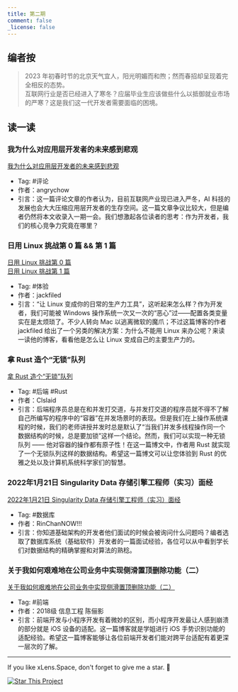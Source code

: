 ```yaml
---
title: 第二期
comment: false
_license: false
---
```


## 编者按

> 2023 年初春时节的北京天气宜人，阳光明媚而和煦；然而春招却呈现着完全相反的态势。
> <br/>
> 互联网行业是否已经进入了寒冬？应届毕业生应该做些什么以抵御就业市场的严寒？这是我们这一代开发者需要面临的困境。

## 读一读

### 我为什么对应用层开发者的未来感到悲观
[我为什么对应用层开发者的未来感到悲观](https://angrychow.github.io/angrychow-blog/2023/03/26/%E4%B8%BA%E4%BB%80%E4%B9%88%E6%88%91%E5%AF%B9%E7%A8%8B%E5%BA%8F%E5%91%98%E7%9A%84%E6%9C%AA%E6%9D%A5%E6%84%9F%E5%88%B0%E6%82%B2%E8%A7%82/)
- Tag: #评论 
- 作者：angrychow
- 引言：这一篇评论文章的作者认为，目前互联网产业现已进入严冬，AI 科技的发展也会大大压缩应用层开发者的生存空间。这一篇文章争议比较大，但是编者仍然将本文收录入一期一会。我们想激起各位读者的思考：作为开发者，我们的核心竞争力究竟在哪里？

### 日用 Linux 挑战第 0 篇 && 第 1 篇
[日用 Linux 挑战第 0 篇](https://rrricardo.top/blog/2023/01/15/daily-linux-0/)
<br/>
[日用 Linux 挑战第 1 篇](https://rrricardo.top/blog/2023/03/08/daily-linux-1/)
- Tag: #体验 
- 作者：jackfiled
- 引言：“让 Linux 变成你的日常的生产力工具”，这听起来怎么样？作为开发者，我们可能被 Windows 操作系统一次又一次的“恶心”过——配置各类变量实在是太烦琐了。不少人转向 Mac 以逃离微软的魔爪；不过这篇博客的作者 jackfiled 给出了一个另类的解决方案：为什么不能用 Linux 来办公呢？来读一读他的博客，看看他是怎么让 Linux 变成自己的主要生产力的。

### 拿 Rust 造个“无锁”队列
[拿 Rust 造个“无锁”队列](https://clslaid.icu/implement-lockless-unsafe-queue/)
- Tag: #后端  #Rust 
- 作者：Clslaid
- 引言：后端程序员总是在和并发打交道，与并发打交道的程序员就不得不了解自己所编写的程序中的“容器”在并发场景时的表现。但是我们在上操作系统课程的时候，我们的老师讲授并发时总是默认了“当我们并发多线程操作同一个数据结构的时候，总是要加锁”这样一个结论。然而，我们可以实现一种无锁队列 —— 他对容器的操作都有原子性！在这一篇博文中，作者用 Rust 就实现了一个无锁队列这样的数据结构。希望这一篇博文可以让您体验到 Rust 的优雅之处以及计算机系统科学家们的智慧。

### 2022年1月21日 Singularity Data 存储引擎工程师（实习）面经
[2022年1月21日 Singularity Data 存储引擎工程师（实习）面经](http://blog.rinchannow.site/2022-1-21-singularity-data-interview/)
- Tag: #数据库 
- 作者：RinChanNOW!!!
- 引言：你知道基础架构的开发者他们面试的时候会被询问什么问题吗？编者选取了数据库系统（基础软件）开发者的一篇面试经验，各位可以从中看到学长们对数据结构的精确掌握和对算法的熟稔。

### 关于我如何艰难地在公司业务中实现侧滑置顶删除功能（二）
[关于我如何艰难地在公司业务中实现侧滑置顶删除功能（二）](https://marycly.github.io/%E5%85%B3%E4%BA%8E%E6%88%91%E5%A6%82%E4%BD%95%E8%89%B0%E9%9A%BE%E5%9C%B0%E5%9C%A8%E5%85%AC%E5%8F%B8%E4%B8%9A%E5%8A%A1%E4%B8%AD%E5%AE%9E%E7%8E%B0%E4%BE%A7%E6%BB%91%E7%BD%AE%E9%A1%B6%E5%88%A0%E9%99%A4%E5%8A%9F%E8%83%BD%EF%BC%88%E4%BA%8C%EF%BC%89/)
- Tag: #前端 
- 作者：2018级 信息工程 陈俪影
- 引言：前端开发与小程序开发有着微妙的区别，而小程序开发最让人感到崩溃的部分就是 iOS 设备的适配。这一篇博客就是学姐进行 iOS 手势识别功能的适配经验。希望这一篇博客能够让各位前端开发者们能对跨平台适配有着更深一层次的了解。

<!--more-->

---

If you like xLens.Space, don't forget to give me a star. :star2:

[![Star This Project](https://img.shields.io/github/stars/xLensSpace/xlensspace.github.io?label=Stars&style=social)](https://github.com/xLensSpace/xlensspace.github.io)
